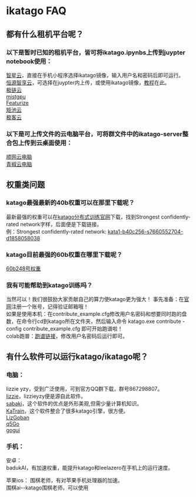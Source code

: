 # ikatago FAQ

## 都有什么租机平台呢？

### 以下是暂时已知的租机平台，皆可将ikatago.ipynbs上传到juypter notebook使用：

[智星云](http://www.ai-galaxy.cn/)，直接在手机小程序选择ikatago镜像，输入用户名和密码后即可运行。  
[恒源智享云](https://gpushare.com/)，可选择在juypter内上传，或使用ikatago镜像，[教程](https://gpushare.com/docs/best_practices/ikatago/)在此。  
[极链云](https://cloud.videojj.com/)  
[mistgpu](https://mistgpu.com/)  
[Featurize](https://featurize.cn/)  
[矩池云](https://www.matpool.com/)  
[极客云](https://www.jikecloud.net/)  

### 以下是可上传文件的云电脑平台，可将群文件中的ikatago-server整合包上传到云桌面使用：

[顺网云电脑](https://cpc.icloud.cn/)  
[青椒云电脑](https://www.qingjiaocloud.com/)

## 权重类问题

### katago最强最新的40b权重可以在那里下载呢？

最新最强的权重可以在[katago分布式训练官网](https://katagotraining.org/)下载，找到Strongest confidently-rated network字样，后面便是下载链接。  
例：Strongest confidently-rated network: [kata1-b40c256-s7660552704-d1858058038](https://media.katagotraining.org/uploaded/networks/models/kata1/kata1-b40c256-s7660552704-d1858058038.bin.gz)

### katago目前最强的60b权重在哪里下载呢？

[60b248号权重](https://media.katagotraining.org/uploaded/networks/models/kata1-extra/b60c320-s2480283136-d1813743898.bin.gz)

### 我有可能帮助到katago训练吗？

当然可以！我们很鼓励大家贡献自己的算力使katago更为强大！
事先准备：在[官网](https://katagotraining.org/)注册一个账号，记得验证邮箱哦！  
如果是使用本机：在contribute_example.cfg修改用户名密码和想要同时跑的盘数，在命令行cd到katago所在文件夹，然后输入命令 katago.exe contribute -config contribute_example.cfg 即可开始跑谱啦！  
colab跑普：[跑谱链接](https://colab.research.google.com/drive/1cxg1m2Dx-jReCGrMAAoE9mpCmlfBINTy?usp=sharing#scrollTo=cr_mVMzXi4KM)，修改用户名密码后运行即可。

## 有什么软件可以运行katago/ikatago呢？

### 电脑：

lizzie yzy，受到广泛使用，可到官方QQ群下载，群号867298807。  
[lizzie](https://github.com/featurecat/lizzie)，lizzieyzy便是源自此软件。  
[sabaki](https://github.com/SabakiHQ/Sabaki)，这个软件的优点是外形美观,但需少量计算机知识。  
[KaTrain](https://github.com/sanderland/katrain)，这个软件整合了很多katago引擎，很方便。  
[LizGoban](https://github.com/kaorahi/lizgoban)  
[q5Go](https://github.com/bernds/q5Go)  
[gogui](https://github.com/Remi-Coulom/gogui) 

### 手机：

安卓：  
badukAI，有加速权重，能提升katago和leelazero在手机上的运行速度。  
  
苹果ios：
围棋老师，有对苹果手机处理器的加速。  
围棋ai--katago围棋老师，可以使用
